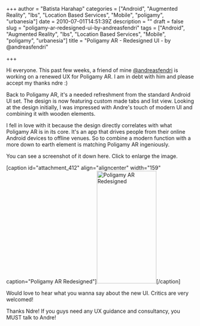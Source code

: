 +++
author = "Batista Harahap"
categories = ["Android", "Augmented Reality", "lbs", "Location Based Services", "Mobile", "poligamy", "urbanesia"]
date = 2010-07-01T14:51:39Z
description = ""
draft = false
slug = "poligamy-ar-redesigned-ui-by-andreasfendri"
tags = ["Android", "Augmented Reality", "lbs", "Location Based Services", "Mobile", "poligamy", "urbanesia"]
title = "Poligamy AR - Redesigned UI - by @andreasfendri"

+++


Hi everyone. This past few weeks, a friend of mine <a href="http://twitter.com/andreasfendri" target="_blank">@andreasfendri</a> is working on a renewed UX for Poligamy AR. I am in debt with him and please accept my thanks ndre :)

Back to Poligamy AR, it's a needed refreshment from the standard Android UI set. The design is now featuring custom made tabs and list view. Looking at the design initially, I was impressed with Andre's touch of modern UI and combining it with wooden elements.

I fell in love with it because the design directly correlates with what Poligamy AR is in its core. It's an app that drives people from their online Android devices to offline venues. So to combine a modern function with a more down to earth element is matching Poligamy AR ingeniously.

You can see a screenshot of it down here. Click to enlarge the image.

[caption id="attachment_412" align="aligncenter" width="159" caption="Poligamy AR Redesigned"]<a href="http://www.bango29.com/go/wp-content/uploads/2010/07/capture.jpeg"><img class="size-medium wp-image-412" title="Poligamy AR Redesigned" src="http://www.bango29.com/go/wp-content/uploads/2010/07/capture-159x300.jpg" alt="Poligamy AR Redesigned" width="159" height="300" /></a>[/caption]

Would love to hear what you wanna say about the new UI. Critics are very welcomed!

Thanks Ndre! If you guys need any UX guidance and consultancy, you MUST talk to Andre!